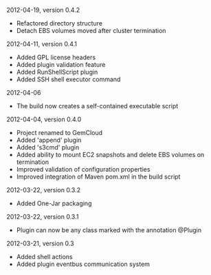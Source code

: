 2012-04-19, version 0.4.2
- Refactored directory structure
- Detach EBS volumes moved after cluster termination

2012-04-11, version 0.4.1
- Added GPL license headers
- Added plugin validation feature
- Added RunShellScript plugin
- Added SSH shell executor command

2012-04-06
- The build now creates a self-contained executable script

2012-04-04, version 0.4.0
- Project renamed to GemCloud
- Added 'append' plugin
- Added 's3cmd' plugin
- Added ability to mount EC2 snapshots and delete EBS volumes on termination
- Improved validation of configuration properties
- Improved integration of Maven pom.xml in the build script

2012-03-22, version 0.3.2
- Added One-Jar packaging 

2012-03-22, version 0.3.1
- Plugin can now be any class marked with the annotation @Plugin

2012-03-21, version 0.3
- Added shell actions
- Added plugin eventbus communication system



